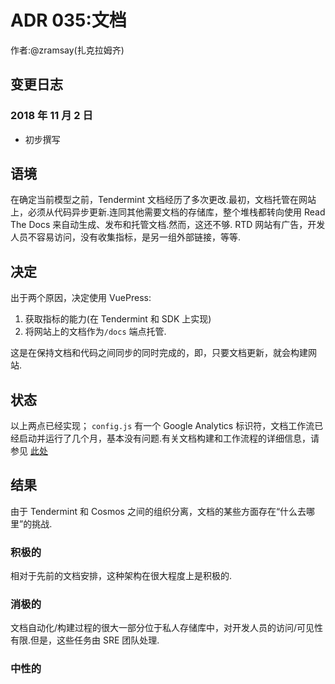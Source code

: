 # ADR 035:文档

作者:@zramsay(扎克拉姆齐)

## 变更日志

### 2018 年 11 月 2 日

- 初步撰写

## 语境

在确定当前模型之前，Tendermint 文档经历了多次更改.最初，文档托管在网站上，必须从代码异步更新.连同其他需要文档的存储库，整个堆栈都转向使用 Read The Docs 来自动生成、发布和托管文档.然而，这还不够. RTD 网站有广告，开发人员不容易访问，没有收集指标，是另一组外部链接，等等.

## 决定

出于两个原因，决定使用 VuePress:

1) 获取指标的能力(在 Tendermint 和 SDK 上实现)
2) 将网站上的文档作为`/docs` 端点托管.

这是在保持文档和代码之间同步的同时完成的，即，只要文档更新，就会构建网站.

## 状态

以上两点已经实现； `config.js` 有一个 Google Analytics 标识符，文档工作流已经启动并运行了几个月，基本没有问题.有关文档构建和工作流程的详细信息，请参见 [此处](../DOCS_README.md)

## 结果

由于 Tendermint 和 Cosmos 之间的组织分离，文档的某些方面存在“什么去哪里”的挑战.

### 积极的

相对于先前的文档安排，这种架构在很大程度上是积极的.

### 消极的

文档自动化/构建过程的很大一部分位于私人存储库中，对开发人员的访问/可见性有限.但是，这些任务由 SRE 团队处理.

### 中性的
